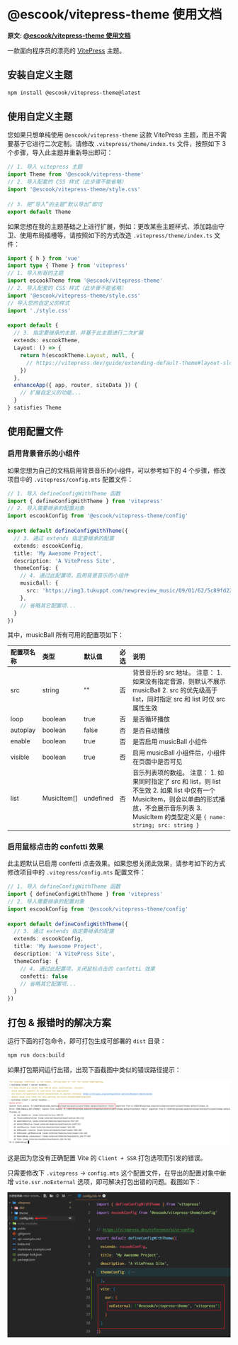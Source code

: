 # @escook/vitepress-theme 使用文档

**原文: [@escook/vitepress-theme 使用文档](https://www.escook.cn/index.php/2024/05/06/escook-vitepress-theme-doc/)**

一款面向程序员的漂亮的 [VitePress](https://vitepress.dev/zh/) 主题。

## 安装自定义主题

```bash
npm install @escook/vitepress-theme@latest
```

## 使用自定义主题

您如果只想单纯使用 `@escook/vitepress-theme` 这款 VitePress 主题，而且不需要基于它进行二次定制。请修改 `.vitepress/theme/index.ts` 文件，按照如下 3 个步骤，导入此主题并重新导出即可：

```ts
// 1. 导入 vitepress 主题
import Theme from '@escook/vitepress-theme'
// 2. 导入配套的 CSS 样式（此步骤不能省略）
import '@escook/vitepress-theme/style.css'

// 3. 把“导入”的主题“默认导出”即可
export default Theme
```

如果您想在我的主题基础之上进行扩展，例如：更改某些主题样式、添加路由守卫、使用布局插槽等，请按照如下的方式改造 `.vitepress/theme/index.ts` 文件：

```ts
import { h } from 'vue'
import type { Theme } from 'vitepress'
// 1. 导入彬哥的主题
import escookTheme from '@escook/vitepress-theme'
// 2. 导入配套的 CSS 样式（此步骤不能省略）
import '@escook/vitepress-theme/style.css'
// 导入您的自定义的样式
import './style.css'

export default {
  // 3. 指定要继承的主题，并基于此主题进行二次扩展
  extends: escookTheme,
  Layout: () => {
    return h(escookTheme.Layout, null, {
      // https://vitepress.dev/guide/extending-default-theme#layout-slots
    })
  },
  enhanceApp({ app, router, siteData }) {
    // 扩展自定义的功能...
  }
} satisfies Theme
```

## 使用配置文件

### 启用背景音乐的小组件

如果您想为自己的文档启用背景音乐的小组件，可以参考如下的 4 个步骤，修改项目中的 `.vitepress/config.mts` 配置文件：

```ts
// 1. 导入 defineConfigWithTheme 函数
import { defineConfigWithTheme } from 'vitepress'
// 2. 导入需要继承的配置对象
import escookConfig from '@escook/vitepress-theme/config'

export default defineConfigWithTheme({
  // 3. 通过 extends 指定要继承的配置
  extends: escookConfig,
  title: 'My Awesome Project',
  description: 'A VitePress Site',
  themeConfig: {
    // 4. 通过此配置项，启用背景音乐的小组件
    musicBall: {
      src: 'https://img3.tukuppt.com/newpreview_music/09/01/62/5c89fd22dea6948307.mp3'
    },
    // 省略其它配置项...
  }
})
```

其中，musicBall 所有可用的配置项如下：

| 配置项名称 | 类型        | 默认值    | 必选 | 说明                                                         |
| :--------- | :---------- | :-------- | :--- | :----------------------------------------------------------- |
| src        | string      | ""        | 否   | 背景音乐的 src 地址。 注意： 1. 如果没有指定音源，则默认不展示 musicBall 2. src 的优先级高于 list，同时指定 src 和 list 时仅 src 属性生效 |
| loop       | boolean     | true      | 否   | 是否循环播放                                                 |
| autoplay   | boolean     | false     | 否   | 是否自动播放                                                 |
| enable     | boolean     | true      | 否   | 是否启用 musicBall 小组件                                    |
| visible    | boolean     | true      | 否   | 启用 musicBall 小组件后，小组件在页面中是否可见              |
| list       | MusicItem[] | undefined | 否   | 音乐列表项的数组。 注意： 1. 如果同时指定了 src 和 list，则 list 不生效 2. 如果 list 中仅有一个 MusicItem，则会以单曲的形式播放，不会展示音乐列表 3. MusicItem 的类型定义是 `{ name: string; src: string }` |

### 启用鼠标点击的 confetti 效果

此主题默认已启用 confetti 点击效果。如果您想关闭此效果，请参考如下的方式修改项目中的 `.vitepress/config.mts` 配置文件：

```ts
// 1. 导入 defineConfigWithTheme 函数
import { defineConfigWithTheme } from 'vitepress'
// 2. 导入需要继承的配置对象
import escookConfig from '@escook/vitepress-theme/config'

export default defineConfigWithTheme({
  // 3. 通过 extends 指定要继承的配置
  extends: escookConfig,
  title: 'My Awesome Project',
  description: 'A VitePress Site',
  themeConfig: {
    // 4. 通过此配置项，关闭鼠标点击的 confetti 效果
    confetti: false
    // 省略其它配置项...
  }
})
```

## 打包 & 报错时的解决方案

运行下面的打包命令，即可打包生成可部署的 `dist` 目录：

```bash
npm run docs:build
```

如果打包期间运行出错，出现下面截图中类似的错误路径提示：

![img](./%E4%B8%BB%E9%A2%98%E4%BD%BF%E7%94%A8.assets/vitepress-build-err.png)

这是因为您没有正确配置 Vite 的 `Client + SSR` 打包选项而引发的错误。

只需要修改下 `.vitepress` -> `config.mts` 这个配置文件，在导出的配置对象中新增 `vite.ssr.noExternal` 选项，即可解决打包出错的问题。截图如下：

![img](./%E4%B8%BB%E9%A2%98%E4%BD%BF%E7%94%A8.assets/vitepress-build-error-fixed.png)